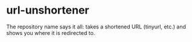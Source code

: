 # url-unshortener
The repository name says it all: takes a shortened URL (tinyurl, etc.) and shows you where it is redirected to.
